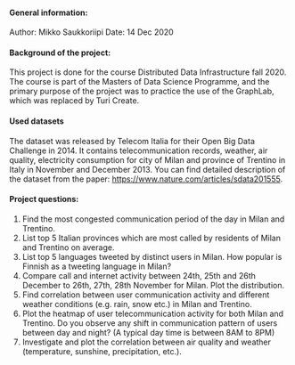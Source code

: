 #### General information:
Author: Mikko Saukkoriipi
Date: 14 Dec 2020

#### Background of the project:
This project is done for the course Distributed Data Infrastructure fall 2020. The course is part of the Masters of Data Science Programme, and the primary purpose of the project was to practice the use of the GraphLab, which was replaced by Turi Create.

#### Used datasets
The dataset was released by Telecom Italia for their Open Big Data Challenge in 2014. It contains telecommunication records, weather, air quality, electricity consumption for city of Milan and province of Trentino in Italy in November and December 2013. You can find detailed description of the dataset from the paper: https://www.nature.com/articles/sdata201555.

#### Project questions:
1. Find the most congested communication period of the day in Milan and Trentino.
2. List top 5 Italian provinces which are most called by residents of Milan and Trentino on average.
3. List top 5 languages tweeted by distinct users in Milan. How popular is Finnish as a tweeting language in Milan?
4. Compare call and internet activity between 24th, 25th and 26th December to 26th, 27th, 28th November for Milan. Plot the distribution.
5. Find correlation between user communication activity and different weather conditions (e.g. rain, snow etc.) in Milan and Trentino.
6. Plot the heatmap of user telecommunication activity for both Milan and Trentino. Do you observe any shift in communication pattern of users between day and night? (A typical day time is between 8AM to 8PM)
7. Investigate and plot the correlation between air quality and weather (temperature, sunshine, precipitation, etc.).
